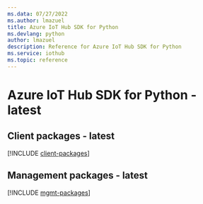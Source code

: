 ```yaml
---
ms.data: 07/27/2022
ms.author: lmazuel
title: Azure IoT Hub SDK for Python
ms.devlang: python
author: lmazuel
description: Reference for Azure IoT Hub SDK for Python
ms.service: iothub
ms.topic: reference
---
```

# Azure IoT Hub SDK for Python - latest

## Client packages - latest
[!INCLUDE [client-packages](iot-hub-client-index.md)]
## Management packages - latest
[!INCLUDE [mgmt-packages](iot-hub-mgmt-index.md)]